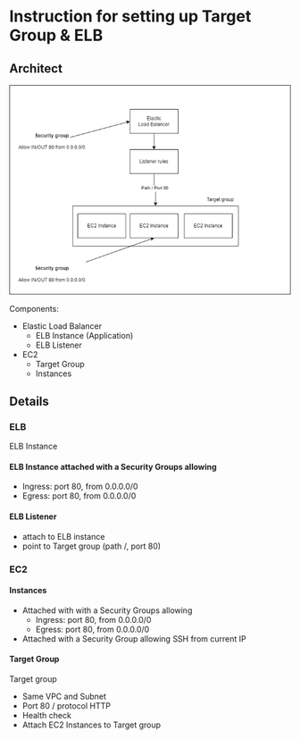 # Instruction for setting up Target Group & ELB

## Architect
![Architect](./images/Architect.png)

Components:
- Elastic Load Balancer
  - ELB Instance (Application)
  - ELB Listener
- EC2 
  - Target Group
  - Instances

## Details
### ELB
ELB Instance
#### ELB Instance attached with a Security Groups allowing 
  - Ingress: port 80, from 0.0.0.0/0
  - Egress: port 80, from 0.0.0.0/0

#### ELB Listener
  - attach to ELB instance
  - point to Target group (path /, port 80)

### EC2
#### Instances
- Attached with with a Security Groups allowing 
  - Ingress: port 80, from 0.0.0.0/0
  - Egress: port 80, from 0.0.0.0/0
- Attached with a Security Group allowing SSH from current IP

#### Target Group
Target group
- Same VPC and Subnet
- Port 80 / protocol HTTP
- Health check
- Attach EC2 Instances to Target group